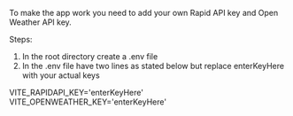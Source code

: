 To make the app work you need to add your own Rapid API key and Open Weather API key.

Steps:
1) In the root directory create a .env file
2) In the .env file have two lines as stated below but replace enterKeyHere with your actual keys

VITE_RAPIDAPI_KEY='enterKeyHere'<br>
VITE_OPENWEATHER_KEY='enterKeyHere'
